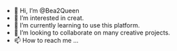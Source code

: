 - 👋 Hi, I’m @Bea2Queen
- 👀 I’m interested in creat.
- 🌱 I’m currently learning to use this platform.
- 💞️ I’m looking to collaborate on many creative projects.
- 📫 How to reach me ...

<!---
Bea2Queen/Bea2Queen is a ✨ special ✨ repository because its `README.md` (this file) appears on your GitHub profile.
You can click the Preview link to take a look at your changes.
--->
